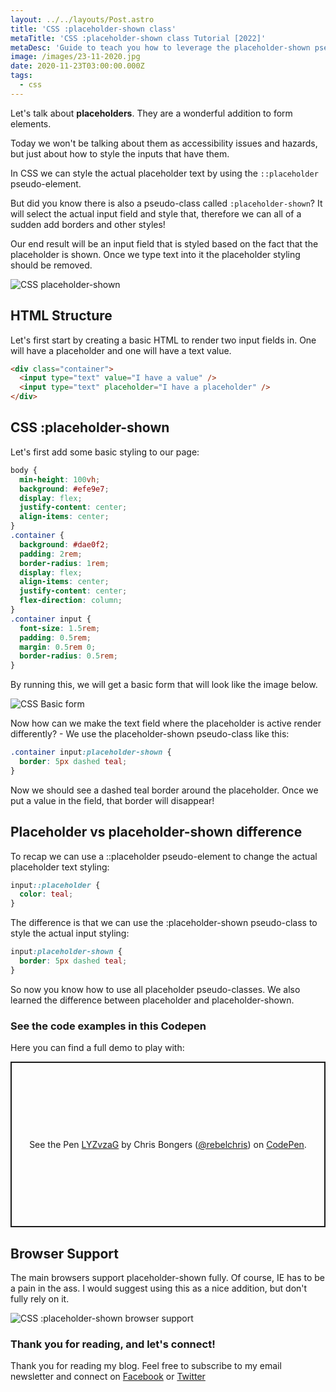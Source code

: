 ```yaml
---
layout: ../../layouts/Post.astro
title: 'CSS :placeholder-shown class'
metaTitle: 'CSS :placeholder-shown class Tutorial [2022]'
metaDesc: 'Guide to teach you how to leverage the placeholder-shown pseudo class. See the code examples in the Codepen!'
image: /images/23-11-2020.jpg
date: 2020-11-23T03:00:00.000Z
tags:
  - css
---
```


Let's talk about **placeholders**. They are a wonderful addition to form elements.

Today we won't be talking about them as accessibility issues and hazards, but just about how to style the inputs that have them.

In CSS we can style the actual placeholder text by using the `::placeholder` pseudo-element.

But did you know there is also a pseudo-class called `:placeholder-shown`? It will select the actual input field and style that, therefore we can all of a sudden add borders and other styles!

Our end result will be an input field that is styled based on the fact that the placeholder is shown. Once we type text into it the placeholder styling should be removed.

![CSS placeholder-shown](https://cdn.hashnode.com/res/hashnode/image/upload/v1605677501390/gfG0zuBTl.gif)

## HTML Structure

Let's first start by creating a basic HTML to render two input fields in. One will have a placeholder and one will have a text value.

```html
<div class="container">
  <input type="text" value="I have a value" />
  <input type="text" placeholder="I have a placeholder" />
</div>
```

## CSS :placeholder-shown

Let's first add some basic styling to our page:

```css
body {
  min-height: 100vh;
  background: #efe9e7;
  display: flex;
  justify-content: center;
  align-items: center;
}
.container {
  background: #dae0f2;
  padding: 2rem;
  border-radius: 1rem;
  display: flex;
  align-items: center;
  justify-content: center;
  flex-direction: column;
}
.container input {
  font-size: 1.5rem;
  padding: 0.5rem;
  margin: 0.5rem 0;
  border-radius: 0.5rem;
}
```

By running this, we will get a basic form that will look like the image below.

![CSS Basic form](https://cdn.hashnode.com/res/hashnode/image/upload/v1605677040414/DvgCDvkYx.png)

Now how can we make the text field where the placeholder is active render differently? - We use the placeholder-shown pseudo-class like this:

```css
.container input:placeholder-shown {
  border: 5px dashed teal;
}
```

Now we should see a dashed teal border around the placeholder. Once we put a value in the field, that border will disappear!

## Placeholder vs placeholder-shown difference

To recap we can use a ::placeholder pseudo-element to change the actual placeholder text styling:

```css
input::placeholder {
  color: teal;
}
```

The difference is that we can use the :placeholder-shown pseudo-class to style the actual input styling:

```css
input:placeholder-shown {
  border: 5px dashed teal;
}
```

So now you know how to use all placeholder pseudo-classes. We also learned the difference between placeholder and placeholder-shown.

### See the code examples in this Codepen

Here you can find a full demo to play with:

<p class="codepen" data-height="265" data-theme-id="dark" data-default-tab="css,result" data-user="rebelchris" data-slug-hash="LYZvzaG" style="height: 265px; box-sizing: border-box; display: flex; align-items: center; justify-content: center; border: 2px solid; margin: 1em 0; padding: 1em;" data-pen-title="LYZvzaG">
  <span>See the Pen <a href="https://codepen.io/rebelchris/pen/LYZvzaG">
  LYZvzaG</a> by Chris Bongers (<a href="https://codepen.io/rebelchris">@rebelchris</a>)
  on <a href="https://codepen.io">CodePen</a>.</span>
</p>
<script async src="https://static.codepen.io/assets/embed/ei.js"></script>

## Browser Support

The main browsers support placeholder-shown fully. Of course, IE has to be a pain in the ass. I would suggest using this as a nice addition, but don't fully rely on it.

![CSS :placeholder-shown browser support](https://caniuse.bitsofco.de/image/css-placeholder-shown.png)

### Thank you for reading, and let's connect!

Thank you for reading my blog. Feel free to subscribe to my email newsletter and connect on [Facebook](https://www.facebook.com/DailyDevTipsBlog) or [Twitter](https://twitter.com/DailyDevTips1)
